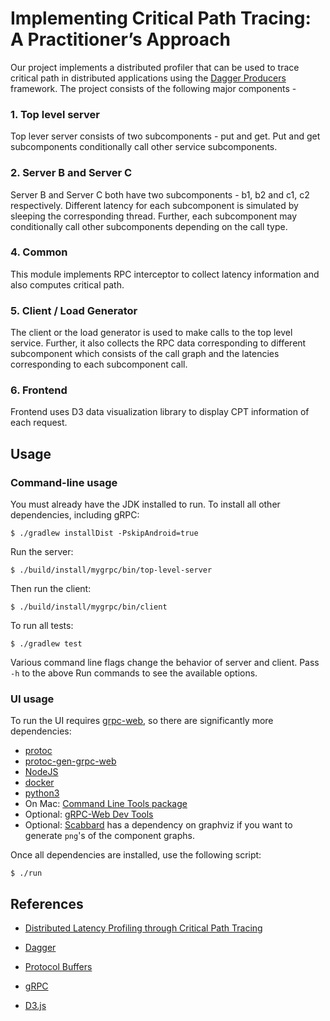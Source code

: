 # Implementing Critical Path Tracing: A Practitioner’s Approach

Our project implements a distributed profiler that can be used to trace critical path in distributed applications using the [Dagger Producers](https://dagger.dev/dev-guide/producers.html) framework. The project consists of the following major components -

### 1. Top level server
 Top lever server consists of two subcomponents - put and get. Put and get subcomponents conditionally call other service subcomponents.
### 2. Server B and Server C
Server B and Server C both have two subcomponents - b1, b2 and c1, c2 respectively. Different latency for each subcomponent is simulated by sleeping the corresponding thread. Further, each subcomponent may conditionally call other subcomponents depending on the call type.
### 4. Common
This module implements RPC interceptor to collect latency information and also computes critical path.
### 5. Client / Load Generator
The client or the load generator is used to make calls to the top level service. Further, it also collects the RPC data corresponding to different subcomponent which consists of the call graph and the latencies corresponding to each subcomponent call.
### 6. Frontend
Frontend uses D3 data visualization library to display CPT information of each request.

## Usage

### Command-line usage

You must already have the JDK installed to run. To install all other dependencies, including gRPC:

```
$ ./gradlew installDist -PskipAndroid=true
```

Run the server:

```
$ ./build/install/mygrpc/bin/top-level-server
```

Then run the client:

```
$ ./build/install/mygrpc/bin/client
```

To run all tests:

```
$ ./gradlew test
```

Various command line flags change the behavior of server and client. Pass
`-h` to the above Run commands to see the available options.

### UI usage

To run the UI requires [grpc-web](https://github.com/grpc/grpc-web/tree/master/net/grpc/gateway/examples/helloworld),
so there are significantly more dependencies:

* [protoc](https://github.com/protocolbuffers/protobuf/releases)
* [protoc-gen-grpc-web](https://github.com/grpc/grpc-web/releases)
* [NodeJS](https://nodejs.org/en/)
* [docker](https://www.docker.com/)
* [python3](https://www.python.org/downloads/)
* On Mac: [Command Line Tools package](https://apple.stackexchange.com/questions/254380/why-am-i-getting-an-invalid-active-developer-path-when-attempting-to-use-git-a)
* Optional: [gRPC-Web Dev Tools](https://github.com/SafetyCulture/grpc-web-devtools)
* Optional: [Scabbard](https://arunkumar9t2.github.io/scabbard/) has a dependency on graphviz
if you want to generate `png`'s of the component graphs.

Once all dependencies are installed, use the following script:

```
$ ./run
```


## References

* [Distributed Latency Profiling through Critical Path Tracing](https://queue.acm.org/detail.cfm?id=3526967#:~:text=Critical%20path%20tracing%20(CPT)%20is,day%20data%20for%20latency%20analysis.)

* [Dagger](https://dagger.dev/dev-guide/)

* [Protocol Buffers](https://developers.google.com/protocol-buffers)

* [gRPC](https://github.com/grpc/grpc-java)

* [D3.js](https://d3js.org/)
